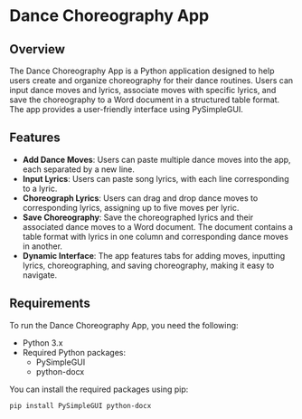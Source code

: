 # Dance Choreography App

## Overview

The Dance Choreography App is a Python application designed to help users create and organize choreography for their dance routines. Users can input dance moves and lyrics, associate moves with specific lyrics, and save the choreography to a Word document in a structured table format. The app provides a user-friendly interface using PySimpleGUI.

## Features

- **Add Dance Moves**: Users can paste multiple dance moves into the app, each separated by a new line.
- **Input Lyrics**: Users can paste song lyrics, with each line corresponding to a lyric.
- **Choreograph Lyrics**: Users can drag and drop dance moves to corresponding lyrics, assigning up to five moves per lyric.
- **Save Choreography**: Save the choreographed lyrics and their associated dance moves to a Word document. The document contains a table format with lyrics in one column and corresponding dance moves in another.
- **Dynamic Interface**: The app features tabs for adding moves, inputting lyrics, choreographing, and saving choreography, making it easy to navigate.

## Requirements

To run the Dance Choreography App, you need the following:

- Python 3.x
- Required Python packages:
  - PySimpleGUI
  - python-docx

You can install the required packages using pip:

```bash
pip install PySimpleGUI python-docx
